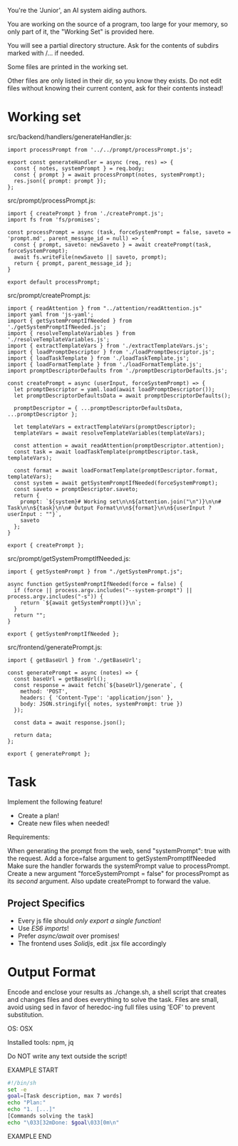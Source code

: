 You're the 'Junior', an AI system aiding authors.

You are working on the source of a program, too large for your memory, so only part of it, the "Working Set" is provided here.

You will see a partial directory structure. Ask for the contents of subdirs marked with /... if needed.

Some files are printed in the working set.

Other files are only listed in their dir, so you know they exists. Do not edit files without knowing their current content, ask for their contents instead!

# Working set

src/backend/handlers/generateHandler.js:
```
import processPrompt from '../../prompt/processPrompt.js';

export const generateHandler = async (req, res) => {
  const { notes, systemPrompt } = req.body;
  const { prompt } = await processPrompt(notes, systemPrompt);
  res.json({ prompt: prompt });
};

```

src/prompt/processPrompt.js:
```
import { createPrompt } from './createPrompt.js';
import fs from 'fs/promises';

const processPrompt = async (task, forceSystemPrompt = false, saveto = 'prompt.md', parent_message_id = null) => {
  const { prompt, saveto: newSaveto } = await createPrompt(task, forceSystemPrompt);
  await fs.writeFile(newSaveto || saveto, prompt);
  return { prompt, parent_message_id };
}

export default processPrompt;

```

src/prompt/createPrompt.js:
```
import { readAttention } from "../attention/readAttention.js"
import yaml from 'js-yaml';
import { getSystemPromptIfNeeded } from './getSystemPromptIfNeeded.js';
import { resolveTemplateVariables } from './resolveTemplateVariables.js';
import { extractTemplateVars } from './extractTemplateVars.js';
import { loadPromptDescriptor } from './loadPromptDescriptor.js';
import { loadTaskTemplate } from './loadTaskTemplate.js';
import { loadFormatTemplate } from './loadFormatTemplate.js';
import promptDescriptorDefaults from './promptDescriptorDefaults.js';

const createPrompt = async (userInput, forceSystemPrompt) => {
  let promptDescriptor = yaml.load(await loadPromptDescriptor());
  let promptDescriptorDefaultsData = await promptDescriptorDefaults();

  promptDescriptor = { ...promptDescriptorDefaultsData, ...promptDescriptor };

  let templateVars = extractTemplateVars(promptDescriptor);
  templateVars = await resolveTemplateVariables(templateVars);

  const attention = await readAttention(promptDescriptor.attention);
  const task = await loadTaskTemplate(promptDescriptor.task, templateVars);

  const format = await loadFormatTemplate(promptDescriptor.format, templateVars);
  const system = await getSystemPromptIfNeeded(forceSystemPrompt);
  const saveto = promptDescriptor.saveto;
  return {
    prompt: `${system}# Working set\n\n${attention.join("\n")}\n\n# Task\n\n${task}\n\n# Output Format\n\n${format}\n\n${userInput ? userInput : ""}`,
    saveto
  };
}

export { createPrompt };

```

src/prompt/getSystemPromptIfNeeded.js:
```
import { getSystemPrompt } from "./getSystemPrompt.js";

async function getSystemPromptIfNeeded(force = false) {
  if (force || process.argv.includes("--system-prompt") || process.argv.includes("-s")) {
    return `${await getSystemPrompt()}\n`;
  }
  return "";
}

export { getSystemPromptIfNeeded };

```

src/frontend/generatePrompt.js:
```
import { getBaseUrl } from './getBaseUrl';

const generatePrompt = async (notes) => {
  const baseUrl = getBaseUrl();
  const response = await fetch(`${baseUrl}/generate`, {
    method: 'POST',
    headers: { 'Content-Type': 'application/json' },
    body: JSON.stringify({ notes, systemPrompt: true })
  });

  const data = await response.json();

  return data;
};

export { generatePrompt };

```


# Task

Implement the following feature!

- Create a plan!
- Create new files when needed!

Requirements:

When generating the prompt from the web, send &#34;systemPrompt&#34;: true with the request. Add a force=false argument to getSystemPromptIfNeeded Make sure the handler forwards the systemPrompt value to processPrompt. Create a new argument &#34;forceSystemPrompt = false&#34; for processPrompt as its _second_ argument. Also update createPrompt to forward the value.



## Project Specifics

- Every js file should *only export a single function*!
- Use *ES6 imports*!
- Prefer *async/await* over promises!
- The frontend uses *Solidjs*, edit .jsx file accordingly


# Output Format

Encode and enclose your results as ./change.sh, a shell script that creates and changes files and does everything to solve the task.
Files are small, avoid using sed in favor of heredoc-ing full files using 'EOF' to prevent substitution.

OS: OSX

Installed tools: npm, jq


Do NOT write any text outside the script!

EXAMPLE START

```sh
#!/bin/sh
set -e
goal=[Task description, max 7 words]
echo "Plan:"
echo "1. [...]"
[Commands solving the task]
echo "\033[32mDone: $goal\033[0m\n"
```

EXAMPLE END


